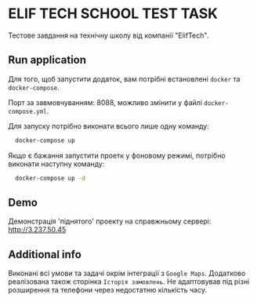 # ELIF TECH SCHOOL TEST TASK    

Тестове завдання на технічну школу від компанії "ElifTech".

## Run application

Для того, щоб запустити додаток, вам потрібні встановлені `docker` та `docker-compose`.

Порт за завмовчуванням: 8088, можливо змінити у файлі `docker-compose.yml`.

Для запуску потрібно виконати всього лише одну команду:

```bash
  docker-compose up
```

Якщо є бажання запустити проетк у фоновому режимі, потрібно виконати наступну команду:

```bash
  docker-compose up -d
```

## Demo

Демонстрація 'піднятого' проекту на справжньому сервері: http://3.237.50.45



## Additional info

Виконані всі умови та задачі окрім інтеграції з `Google Maps`. Додатково реалізована також сторінка `Історія замовлень`.
Не адаптовував під різні розширення та телефони через недостатню кількість часу.
